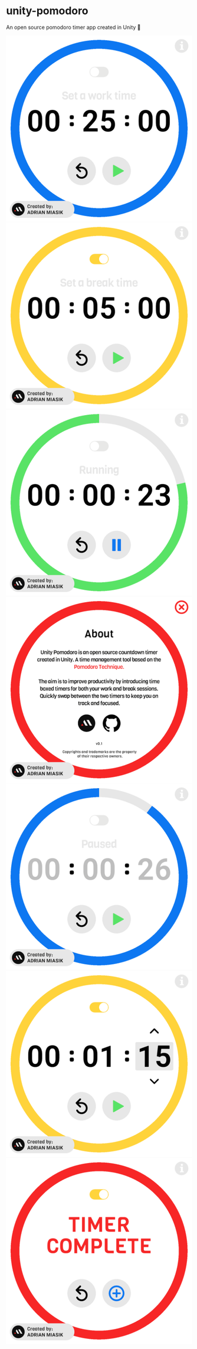 # unity-pomodoro
An open source pomodoro timer app created in Unity 🍅

<img src="promotional/screenshots/0.png" width="512">
<img src="promotional/screenshots/1.png" width="512">
<img src="promotional/screenshots/2.png" width="512">
<img src="promotional/screenshots/3.png" width="512">
<img src="promotional/screenshots/4.png" width="512">
<img src="promotional/screenshots/5.png" width="512">
<img src="promotional/screenshots/6.png" width="512">